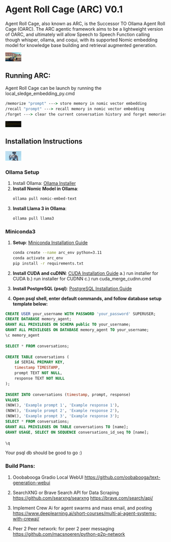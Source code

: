 # Agent Roll Cage (ARC) V0.1
Agent Roll Cage, also known as ARC, is the Successor TO Ollama Agent Roll Cage (OARC). The ARC agentic framework aims to be a lightweight version of OARC, and ultimately will allow Speech to Speech Function calling though whisper, ollama, and coqui, with its supported Nomic embedding model for knowledge base building and retrieval augmented generation.

<img
src="docs/ARC_POSTER_2.jpg "
  style="display: inline-block; margin: 0 auto; max-width: 50px">

## Running ARC:
Agent Roll Cage can be launch by running the local_sledge_embedding_py.cmd

```cmd
/memorize "prompt" ---> store memory in nomic vector embedding
/recall "prompt" ---> recall memory in nomic vector embedding
/forget ---> clear the current conversation history and forget memories
```

<img
src="docs/memorize_test.png"
  style="display: inline-block; margin: 0 auto; max-width: 50px">

## Installation Instructions
<img
src="docs/ARC_05_lablab.jpeg"
  style="display: inline-block; margin: 0 auto; max-width: 50px">
  
### Ollama Setup
1. Install Ollama:
[Ollama Installer](https://ollama.com/)
1. **Install Nomic Model in Ollama**:
    ```bash
    ollama pull nomic-embed-text

2. **Install Llama 3 in Ollama**:
    ```bash
    ollama pull llama3

### Miniconda3
1. **Setup**:
   [Miniconda Installation Guide](https://docs.conda.io/projects/conda/en/latest/user-guide/install/index.html)
    ```bash
    conda create --name arc_env python=3.11
    conda activate arc_env
    pip install -r requirements.txt
    ```
2. **Install CUDA and cuDNN**:
   [CUDA Installation Guide](https://docs.nvidia.com/cuda/cuda-installation-guide-linux/index.html)
   a.) run installer for CUDA
   b.) run installer for CUDNN
   c.) run cuda_merge_cudnn.cmd
4. **Install PostgreSQL (psql)**:
   [PostgreSQL Installation Guide](https://www.postgresql.org/download/)

5. **Open psql shell, enter default commands, and follow database setup template below:**

```sql
CREATE USER your_username WITH PASSWORD 'your_password' SUPERUSER;
CREATE DATABASE memory_agent;
GRANT ALL PRIVILEGES ON SCHEMA public TO your_username;
GRANT ALL PRIVILEGES ON DATABASE memory_agent TO your_username;
\c memory_agent

SELECT * FROM conversations;

CREATE TABLE conversations (
    id SERIAL PRIMARY KEY,
    timestamp TIMESTAMP,
    prompt TEXT NOT NULL,
    response TEXT NOT NULL
);

INSERT INTO conversations (timestamp, prompt, response) 
VALUES 
(NOW(), 'Example prompt 1', 'Example response 1'),
(NOW(), 'Example prompt 2', 'Example response 2'),
(NOW(), 'Example prompt 3', 'Example response 3');
SELECT * FROM conversations;
GRANT ALL PRIVILEGES ON TABLE conversations TO [name];
GRANT USAGE, SELECT ON SEQUENCE conversations_id_seq TO [name];

\q
```

Your psql db should be good to go :)

### Build Plans:
1. Ooobabooga Gradio Local WebUI
https://github.com/oobabooga/text-generation-webui

2. SearchXNG or Brave Search API for Data Scraping
https://github.com/searxng/searxng
https://brave.com/search/api/

3. Implement Crew Ai for agent swarms and mass email, and posting
https://www.deeplearning.ai/short-courses/multi-ai-agent-systems-with-crewai/

4. Peer 2 Peer network: for peer 2 peer messaging
https://github.com/macsnoeren/python-p2p-network
